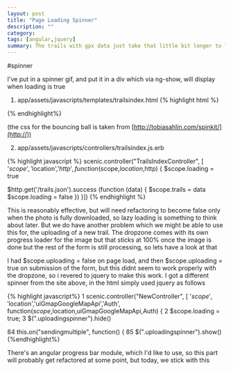```yaml
---
layout: post
title: "Page Loading Spinner"
description: ""
category: 
tags: [angular,jquery]
summary: The trails with gpx data just take that little bit longer to load, with the extra data coming from the server. So here we'll add in a loading spinner
---
```

#spinner

I've put in a spinner gif, and put it in a div which via ng-show, will display when loading is true

1) app/assets/javascripts/templates/trailsindex.html
{% highlight html %}
<div class="spinner" ng-show="loading">
  <div class="bounce1"></div>
  <div class="bounce2"></div>
  <div class="bounce3"></div>
</div>
         
{% endhighlight%}

(the css for the bouncing ball is taken from [http://tobiasahlin.com/spinkit/](http://))

2) app/assets/javascripts/controllers/trailsindex.js.erb

{% highlight javascript %}
scenic.controller("TrailsIndexController", [ '$scope','$location','$http', function($scope,$location,$http) {
$scope.loading = true

$http.get('/trails.json').success (function (data) {
 $scope.trails = data
 $scope.loading = false
})
}])
{% endhighlight %}

This is reasonably effective, but will need refactoring to become false only when the photo is fully downloaded, so lazy loading is something to think about later. But we do have another problem which we might be able to use this for, the uploading of a new trail. The dropzone comes with its own progress loader for the image but that sticks at 100% once the image is done but the rest of the form is still processing, so lets have a look at that 

I had $scope.uploading = false on page load, and then $scope.uploading = true on submission of the form, but this didnt seem to work properly with the dropzone, so i revered to jquery to make this work. I got a different spinner from the site above, in the html simply used jquery as follows

{% highlight javascript%}
1  scenic.controller("NewController", [ '$scope','$location','uiGmapGoogleMapApi','Auth', function($scope,$location,uiGmapGoogleMapApi,Auth) {
2  $scope.loading = true;
3  $(".uploadingspinner").hide()

84  this.on("sendingmultiple", function() {
85  $(".uploadingspinner").show()
{%endhighlight%}

There's an angular progress bar module, which I'd like to use, so this part will probably get refactored at some point, but today, we stick with this


      









